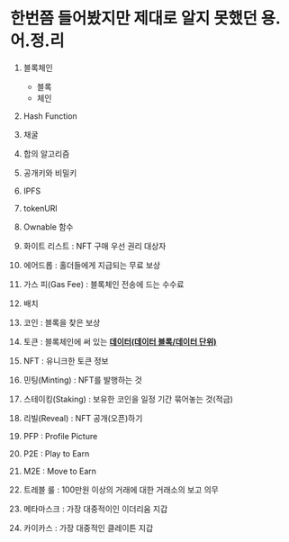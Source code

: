 # 한번쯤 들어봤지만 제대로 알지 못했던 용.어.정.리

1. 블록체인
   - 블록
   - 체인
   
2. Hash Function

3. 채굴

4. 합의 알고리즘

5. 공개키와 비밀키

6. IPFS 

7. tokenURl

8. Ownable 함수

9. 화이트 리스트 : NFT 구매 우선 권리 대상자

10. 에어드롭 : 홀더들에게 지급되는 무료 보상

11. 가스 피(Gas Fee) : 블록체인 전송에 드는 수수료

12. 배치

13. 코인 : 블록을 찾은 보상

14. 토큰 : 블록체인에 써 있는 **<u>데이터(데이터 블록/데이터 단위)</u>**

15. NFT : 유니크한 토큰 정보

16. 민팅(Minting) : NFT를 발행하는 것

17. 스테이킹(Staking) : 보유한 코인을 일정 기간 묶어놓는 것(적금)

18. 리빌(Reveal) : NFT 공개(오픈)하기

19. PFP : Profile Picture

20. P2E : Play to Earn

21. M2E : Move to Earn

22. 트레블 룰 : 100만원 이상의 거래에 대한 거래소의 보고 의무

23. 메타마스크 : 가장 대중적이인 이더리움 지갑

24. 카이카스 : 가장 대중적인 클레이튼 지갑

    